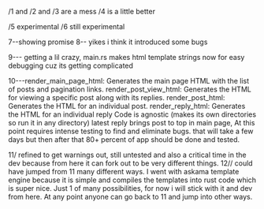 /1 and /2 and /3 are a mess   /4 is a little better 

/5 experimental /6 still experimental

7--showing promise
8-- yikes i think it introduced some bugs


9--- getting a lil crazy, main.rs makes html template strings now for easy debugging cuz its getting complicated


10---render_main_page_html: Generates the main page HTML with the list of posts and pagination links.
render_post_view_html: Generates the HTML for viewing a specific post along with its replies.
render_post_html: Generates the HTML for an individual post.
render_reply_html: Generates the HTML for an individual reply 
Code is agnostic (makes its own directories so run it in any directory)
latest reply brings post to top in main page, 
At this point requires intense testing to find and eliminate bugs. that will take a few days
but then after that 80+ percent of app should be done and tested. 

11/ refined to get warnings out, still untested and also a critical time in the dev because from here it can fork out to 
be very different things. 
12// could have jumped from 11 many different ways. I went with askama template engine because it is simple and compiles the templates into rust code
which is super nice. Just 1 of many possibilities, for now i will stick with it and dev from here. At any point anyone can go back to 
11 and jump into  other ways. 
